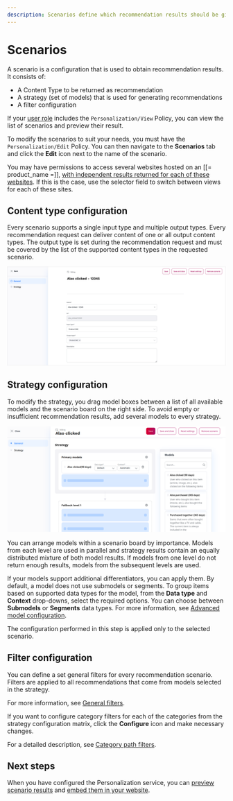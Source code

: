 ```yaml
---
description: Scenarios define which recommendation results should be given in different situations.
---
```


# Scenarios

A scenario is a configuration that is used to obtain recommendation results. 
It consists of:

- A Content Type to be returned as recommendation 
- A strategy (set of models) that is used for generating recommendations
- A filter configuration

If your [user role](../permission_management/permissions_and_users.md) includes 
the `Personalization/View` Policy, you can view the list of scenarios and preview their result.

To modify the scenarios to suit your needs, you must have the `Personalization/Edit` Policy.
You can then navigate to the **Scenarios** tab and click the **Edit** icon next to 
the name of the scenario.

You may have permissions to access several websites hosted on an [[= product_name =]], 
[with independent results returned for each of these websites](use_cases.md#multiple-website-hosting).
If this is the case, use the selector field to switch between views for each of these sites.

## Content type configuration

Every scenario supports a single input type and multiple output types. 
Every recommendation request can deliver content of one or all output content types.
The output type is set during the recommendation request and must be covered by 
the list of the supported content types in the requested scenario.

![Basic scenario configuration](img/scenario_configuration.png "Basic scenario configuration")

## Strategy configuration

To modify the strategy, you drag model boxes between a list of all available models and the scenario 
board on the right side.
To avoid empty or insufficient recommendation results, add several models to every strategy.

![Strategy configuration](img/scenario_configuration_strategy.png "Strategy configuration")

You can arrange models within a scenario board by importance.
Models from each level are used in parallel and strategy results contain an equally 
distributed mixture of both model results. 
If models from one level do not return enough results, models from the 
subsequent levels are used.

If your models support additional differentiators, you can apply them. By default, a model does not use submodels or segments.
To group items based on supported data types for the model, from the **Data type** and **Context** drop-downs, select the required options.
You can choose between **Submodels** or **Segments** data types.
For more information, see [Advanced model configuration](recommendation_models.md#advanced-model-configuration). 

The configuration performed in this step is applied only to the selected scenario.

## Filter configuration

You can define a set general filters for every recommendation scenario.
Filters are applied to all recommendations that come from models selected in the strategy.

For more information, see [General filters](filters.md#general-filters).

If you want to configure category filters for each of the categories from the strategy configuration matrix,
click the **Configure** icon and make necessary changes.

For a detailed description, see [Category path filters](filters.md#category-path-filters).

## Next steps

When you have configured the Personalization service, you can 
[preview scenario results](preview_scenario_results.md) and 
[embed them in your website](integrate_scenario_results.md).
